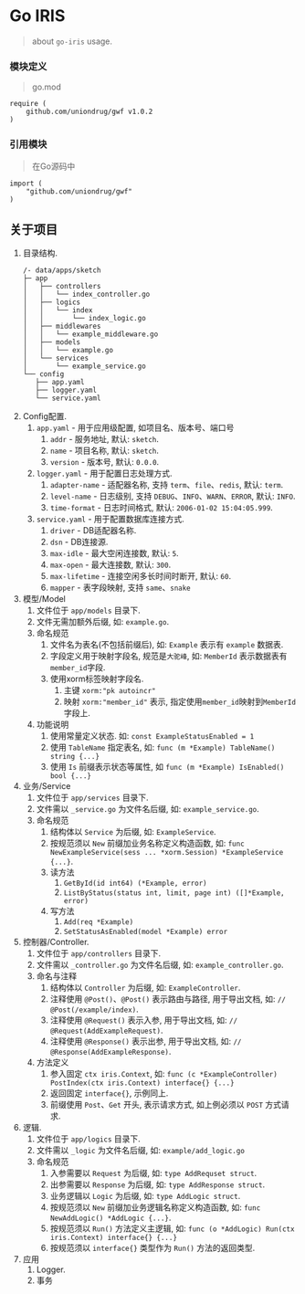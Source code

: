 # Go IRIS

> about `go-iris` usage.

### 模块定义

> go.mod

```text
require (
	github.com/uniondrug/gwf v1.0.2
)
```

### 引用模块

> 在Go源码中

```text
import (
    "github.com/uniondrug/gwf"
)
```

## 关于项目

1. 目录结构.
   ```text
   /- data/apps/sketch
   ├─ app
   │   ├── controllers
   │   │   └── index_controller.go
   │   ├── logics
   │   │   └── index
   │   │       └── index_logic.go
   │   ├── middlewares
   │   │   └── example_middleware.go
   │   ├── models
   │   │   └── example.go
   │   └── services
   │       └── example_service.go
   └── config
      ├── app.yaml
      ├── logger.yaml
      └── service.yaml
   ```
1. Config配置.
    1. `app.yaml` - 用于应用级配置, 如项目名、版本号、端口号
        1. `addr` - 服务地址, 默认: `sketch`.
        1. `name` - 项目名称, 默认: `sketch`.
        1. `version` - 版本号, 默认: `0.0.0`.
    1. `logger.yaml` - 用于配置日志处理方式.
        1. `adapter-name` - 适配器名称, 支持 `term`、`file`、`redis`, 默认: `term`.
        1. `level-name` - 日志级别, 支持 `DEBUG`、`INFO`、`WARN`、`ERROR`, 默认: `INFO`.
        1. `time-format` - 日志时间格式, 默认: `2006-01-02 15:04:05.999`.
    1. `service.yaml` - 用于配置数据库连接方式.
        1. `driver` - DB适配器名称.
        1. `dsn` - DB连接源.
        1. `max-idle` - 最大空闲连接数, 默认: `5`.
        1. `max-open` - 最大连接数, 默认: `300`.
        1. `max-lifetime` - 连接空闲多长时间时断开, 默认: `60`.
        1. `mapper` - 表字段映射, 支持 `same`、`snake`
1. 模型/Model
    1. 文件位于 `app/models` 目录下.
    1. 文件无需加额外后缀, 如: `example.go`.
    1. 命名规范
        1. 文件名为表名(不包括前缀后), 如: `Example` 表示有 `example` 数据表.
        1. 字段定义用于映射字段名, 规范是`大驼峰`, 如: `MemberId` 表示数据表有`member_id`字段.
        1. 使用xorm标签映射字段名.
            1. 主键 `xorm:"pk autoincr"`
            1. 映射 `xorm:"member_id"` 表示, 指定使用`member_id`映射到`MemberId`字段上.
    1. 功能说明
        1. 使用常量定义状态. 如: `const ExampleStatusEnabled = 1`
        1. 使用 `TableName` 指定表名, 如: `func (m *Example) TableName() string {...}`
        1. 使用 `Is` 前缀表示状态等属性, 如 `func (m *Example) IsEnabled() bool {...}`
1. 业务/Service
    1. 文件位于 `app/services` 目录下.
    1. 文件需以 `_service.go` 为文件名后缀, 如: `example_service.go`.
    1. 命名规范
        1. 结构体以 `Service` 为后缀, 如: `ExampleService`.
        1. 按规范须以 `New` 前缀加业务名称定义构造函数, 如: `func NewExampleService(sess ... *xorm.Session) *ExampleService {...}`.
        1. 读方法
            1. `GetById(id int64) (*Example, error)`
            1. `ListByStatus(status int, limit, page int) ([]*Example, error)`
        1. 写方法
            1. `Add(req *Example)`
            1. `SetStatusAsEnabled(model *Example) error`
1. 控制器/Controller.
    1. 文件位于 `app/controllers` 目录下.
    1. 文件需以 `_controller.go` 为文件名后缀, 如: `example_controller.go`.
    1. 命名与注释
        1. 结构体以 `Controller` 为后缀, 如: `ExampleController`.
        1. 注释使用 `@Post()`、`@Post()` 表示路由与路径, 用于导出文档, 如: `// @Post(/example/index)`.
        1. 注释使用 `@Request()` 表示入参, 用于导出文档, 如: `// @Request(AddExampleRequest)`.
        1. 注释使用 `@Response()` 表示出参, 用于导出文档, 如: `// @Response(AddExampleResponse)`.
    1. 方法定义
        1. 参入固定 `ctx iris.Context`, 如: `func (c *ExampleController) PostIndex(ctx iris.Context) interface{} {...}`
        1. 返回固定 `interface{}`, 示例同上.
        1. 前缀使用 `Post`、`Get` 开头, 表示请求方式, 如上例必须以 `POST` 方式请求.
1. 逻辑.
    1. 文件位于 `app/logics` 目录下.
    1. 文件需以 `_logic` 为文件名后缀, 如: `example/add_logic.go`
    1. 命名规范
        1. 入参需要以 `Request` 为后缀, 如: `type AddRequset struct`.
        1. 出参需要以 `Response` 为后缀, 如: `type AddResponse struct`.
        1. 业务逻辑以 `Logic` 为后缀, 如: `type AddLogic struct`.
        1. 按规范须以 `New` 前缀加业务逻辑名称定义构造函数, 如: `func NewAddLogic() *AddLogic {...}`.
        1. 按规范须以 `Run()` 方法定义主逻辑, 如: `func (o *AddLogic) Run(ctx iris.Context) interface{} {...}`
        1. 按规范须以 `interface{}` 类型作为 `Run()` 方法的返回类型.
1. 应用
    1. Logger.
    1. 事务
